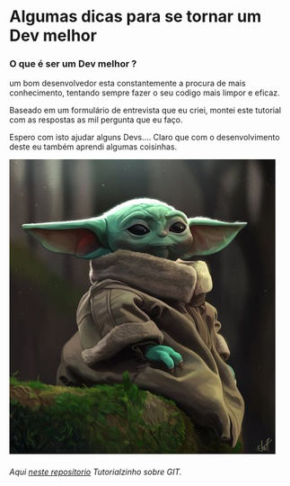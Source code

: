 # Algumas dicas para se tornar um Dev melhor

### O que é ser um Dev melhor ?
um bom desenvolvedor esta constantemente a procura de mais conhecimento, tentando sempre fazer o seu codigo mais limpor e eficaz.

Baseado em um formulário de entrevista que eu criei, montei este tutorial com as respostas as mil pergunta que eu faço.

Espero com isto ajudar alguns Devs.... Claro que com o desenvolvimento deste eu também aprendi algumas coisinhas.

![](https://github.com/MoacirParticular/Jedi-Mestre-ser-eu-quero/blob/main/Images/BabYoda.jpg)


###### Aqui [neste repositorio](https://github.com/MoacirParticular/Jedi-Mestre-ser-eu-quero/blob/main/Tutos/Git.md) Tutorialzinho sobre GIT.
